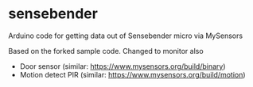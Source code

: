 # sensebender
Arduino code for getting data out of Sensebender micro via MySensors

Based on the forked sample code. Changed to monitor also
 * Door sensor (similar: https://www.mysensors.org/build/binary)
 * Motion detect PIR (similar: https://www.mysensors.org/build/motion)

